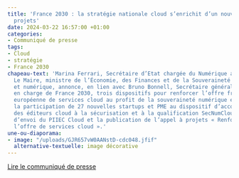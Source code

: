 ```yaml
---
title: 'France 2030 : la stratégie nationale cloud s’enrichit d’un nouvel appel à
  projets'
date: 2024-03-22 16:57:00 +01:00
categories:
- Communiqué de presse
tags:
- Cloud
- stratégie
- France 2030
chapeau-text: 'Marina Ferrari, Secrétaire d’Etat chargée du Numérique auprès de Bruno
  Le Maire, ministre de l’Économie, des Finances et de la Souveraineté industrielle
  et numérique, annonce, en lien avec Bruno Bonnell, Secrétaire général pour l’Investissement,
  en charge de France 2030, trois dispositifs pour renforcer l’offre française et
  européenne de services cloud au profit de la souveraineté numérique et de l’IA :
  la participation de 27 nouvelles startups et PME au dispositif d’accompagnement
  des éditeurs cloud à la sécurisation et à la qualification SecNumCloud, le coup
  d’envoi du PIIEC Cloud et la publication de l’appel à projets « Renforcement de
  l’offre de services cloud ».'
une-ou-diaporama:
- image: "/uploads/GJR657vW0AANstD-cdc048.jfif"
  alternative-textuelle: image décorative
---
```


<div class="lien-important"><p><a href="https://www.numerique.gouv.fr/espace-presse/france-2030-la-strategie-nationale-cloud-senrichit-dun-nouvel-appel-a-projets/">Lire le communiqué de presse</a></p></div>